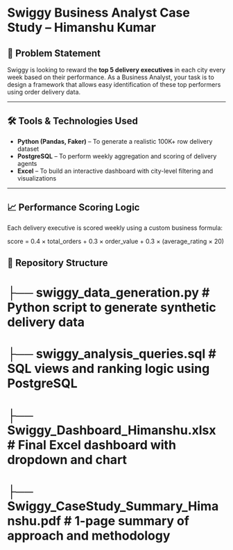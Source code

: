 # Swiggy Business Analyst Case Study – Himanshu Kumar

## 📌 Problem Statement

Swiggy is looking to reward the **top 5 delivery executives** in each city every week based on their performance. As a Business Analyst, your task is to design a framework that allows easy identification of these top performers using order delivery data.

---

## 🛠️ Tools & Technologies Used

- **Python (Pandas, Faker)** – To generate a realistic 100K+ row delivery dataset
- **PostgreSQL** – To perform weekly aggregation and scoring of delivery agents
- **Excel** – To build an interactive dashboard with city-level filtering and visualizations

---

## 📈 Performance Scoring Logic

Each delivery executive is scored weekly using a custom business formula:

score = 0.4 × total_orders + 0.3 × order_value + 0.3 × (average_rating × 20)
## 📂 Repository Structure
# ├── swiggy_data_generation.py # Python script to generate synthetic delivery data
# ├── swiggy_analysis_queries.sql # SQL views and ranking logic using PostgreSQL
# ├── Swiggy_Dashboard_Himanshu.xlsx # Final Excel dashboard with dropdown and chart
# ├── Swiggy_CaseStudy_Summary_Himanshu.pdf # 1-page summary of approach and methodology

